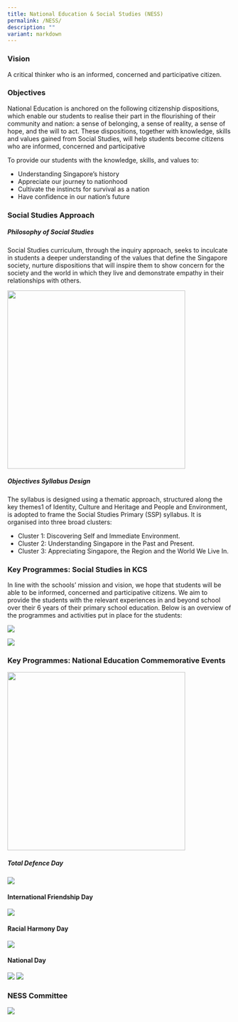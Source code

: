 ```yaml
---
title: National Education & Social Studies (NESS)
permalink: /NESS/
description: ""
variant: markdown
---
```

### Vision

A critical thinker who is an informed, concerned and participative citizen. 

### Objectives

National Education is anchored on the following citizenship dispositions, which enable our students to realise their part in the flourishing of their community and nation: a sense of belonging, a sense of reality, a sense of hope, and the will to act. These dispositions, together with knowledge, skills and values gained from Social Studies, will help students become citizens who are informed, concerned and participative

To provide our students with the knowledge, skills, and values to: 

* Understanding Singapore’s history
* Appreciate our journey to nationhood
* Cultivate the instincts for survival as a nation 
* Have confidence in our nation’s future

### Social Studies Approach

##### Philosophy of Social Studies

Social Studies curriculum, through the inquiry approach, seeks to inculcate in students a deeper understanding of the values that define the Singapore society, nurture dispositions that will inspire them to show concern for the society and the world in which they live and demonstrate empathy in their relationships with others.

<img style="width:400px;" src="/images/Social%20Studies/Picture1_SS.jpg">


##### Objectives Syllabus Design

The syllabus is designed using a thematic approach, structured along the key themes1 of Identity, Culture and Heritage and People and Environment, is adopted to frame the Social Studies Primary (SSP) syllabus. It is organised into three broad clusters:

* Cluster 1: Discovering Self and Immediate Environment.
* Cluster 2: Understanding Singapore in the Past and Present.
* Cluster 3: Appreciating Singapore, the Region and the World We Live In.

### Key Programmes: Social Studies in KCS

In line with the schools’ mission and vision, we hope that students will be able to be informed, concerned and participative citizens. We aim to provide the students with the relevant experiences in and beyond school over their 6 years of their primary school education. Below is an overview of the programmes and activities put in place for the students:

![](/images/Social%20Studies/KCS_NESS_2.png)

![](/images/Social%20Studies/KCS_NESS_1.png)
	
### Key Programmes: National Education Commemorative Events

<img style="width:400px;" src="/images/Social%20Studies/KCS_NESS_3.png">
	
##### Total Defence Day

![](/images/Social%20Studies/KCS_NESS_4.png)

#### International Friendship Day

![](/images/Social%20Studies/KCS_NESS_6.png)

#### Racial Harmony Day
	
![](/images/Social%20Studies/KCS_NESS_7.png)

#### National Day

![](/images/Social%20Studies/Picture%208_ND.jpg)
![](/images/Social%20Studies/Picture%207_ND.png)

### NESS Committee

![](/images/Social%20Studies/KCS_NESS_5.png)